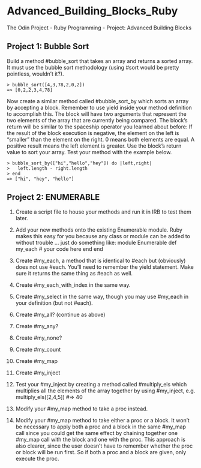 # Advanced_Building_Blocks_Ruby
The Odin Project - Ruby Programming - Project: Advanced Building Blocks 

Project 1: Bubble Sort
----------------------

Build a method #bubble_sort that takes an array and returns a sorted array. It must use the bubble sort methodology (using #sort would be pretty pointless, wouldn’t it?).

    > bubble_sort([4,3,78,2,0,2])
    => [0,2,2,3,4,78]
  
Now create a similar method called #bubble_sort_by which sorts an array by accepting a block. Remember to use yield inside your method definition to accomplish this. The block will have two arguments that represent the two elements of the array that are currently being compared. The block’s return will be similar to the spaceship operator you learned about before: If the result of the block execution is negative, the element on the left is “smaller” than the element on the right. 0 means both elements are equal. A positive result means the left element is greater. Use the block’s return value to sort your array. Test your method with the example below.

    > bubble_sort_by(["hi","hello","hey"]) do |left,right|
    >   left.length - right.length
    > end
    => ["hi", "hey", "hello"]
  
Project 2: ENUMERABLE
---------------------

1. Create a script file to house your methods and run it in IRB to test them later.
2. Add your new methods onto the existing Enumerable module. Ruby makes this easy for you because any class or module can be added to without trouble … just do something like:
    module Enumerable
      def my_each
        # your code here
      end
    end
3. Create #my_each, a method that is identical to #each but (obviously) does not use #each. You’ll need to remember the yield statement. Make sure it returns the same thing as #each as well.

5. Create #my_each_with_index in the same way.

6. Create #my_select in the same way, though you may use #my_each in your definition (but not #each).

7. Create #my_all? (continue as above)

8. Create #my_any?

9. Create #my_none?

10. Create #my_count

11. Create #my_map

12. Create #my_inject

13. Test your #my_inject by creating a method called #multiply_els which multiplies all the elements of the array together by using #my_inject, e.g. multiply_els([2,4,5]) #=> 40

14. Modify your #my_map method to take a proc instead.

15. Modify your #my_map method to take either a proc or a block. It won’t be necessary to apply both a proc and a block in the same #my_map call since you could get the same effect by chaining together one #my_map call with the block and one with the proc. This approach is also clearer, since the user doesn’t have to remember whether the proc or block will be run first. So if both a proc and a block are given, only execute the proc.
